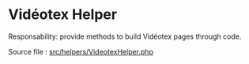 # Vidéotex Helper

Responsability: provide methods to build Vidéotex pages through code.

Source file : [src/helpers/VideotexHelper.php](../../src/helpers/VideotexHelper.php)
